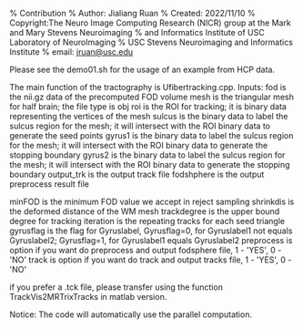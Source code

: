 % Contribution
%  Author: Jialiang Ruan
%  Created: 2022/11/10
%  Copyright:The Neuro Image Computing Research (NICR) group at the Mark and Mary Stevens Neuroimaging 
%  and Informatics Institute of USC Laboratory of NeuroImaging 
%  USC Stevens Neuroimaging and Informatics Institute
%  email: jruan@usc.edu

Please see the demo01.sh for the usage of an example from HCP data.

The main function of the tractography is Ufibertracking.cpp.
Inputs:
fod is the nii.gz data of the precomputed FOD volume
mesh is the triangular mesh for half brain; the file type is obj
roi is the ROI for tracking; it is binary data representing the vertices of the mesh
sulcus is the binary data to label the sulcus region for the mesh; it will intersect with the ROI binary data to generate the seed points
gyrus1 is the binary data to label the sulcus region for the mesh; it will intersect with the ROI binary data to generate the stopping boundary
gyrus2 is the binary data to label the sulcus region for the mesh; it will intersect with the ROI binary data to generate the stopping boundary
output_trk is the output track file
fodshphere is the output preprocess result file

minFOD is the minimum FOD value we accept in reject sampling
shrinkdis is the deformed distance of the WM mesh
trackdegree is the upper bound degree for tracking 
iteration is the repeating tracks for each seed triangle
gyrusflag is the flag for Gyruslabel, Gyrusflag=0, for Gyruslabel1 not equals Gyruslabel2; Gyrusflag=1, for Gyruslabel1 equals Gyruslabel2
preprocess is option if you want do preprocess and output fodsphere file, 1 - 'YES', 0 - 'NO'
track is option if you want do track and output tracks file, 1 - 'YES', 0 - 'NO'


if you prefer a .tck file, please transfer using the function TrackVis2MRTrixTracks in matlab version.


Notice: The code will automatically use the parallel computation.
